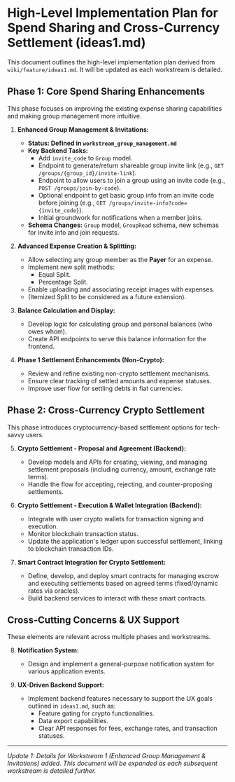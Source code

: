 # High-Level Implementation Plan for Spend Sharing and Cross-Currency Settlement (ideas1.md)

This document outlines the high-level implementation plan derived from `wiki/feature/ideas1.md`. It will be updated as each workstream is detailed.

## Phase 1: Core Spend Sharing Enhancements

This phase focuses on improving the existing expense sharing capabilities and making group management more intuitive.

1.  **Enhanced Group Management & Invitations:**
    *   **Status: Defined in `workstream_group_management.md`**
    *   **Key Backend Tasks:**
        *   Add `invite_code` to `Group` model.
        *   Endpoint to generate/return shareable group invite link (e.g., `GET /groups/{group_id}/invite-link`).
        *   Endpoint to allow users to join a group using an invite code (e.g., `POST /groups/join-by-code`).
        *   Optional endpoint to get basic group info from an invite code before joining (e.g., `GET /groups/invite-info?code={invite_code}`).
        *   Initial groundwork for notifications when a member joins.
    *   **Schema Changes:** `Group` model, `GroupRead` schema, new schemas for invite info and join requests.

2.  **Advanced Expense Creation & Splitting:**
    *   Allow selecting any group member as the **Payer** for an expense.
    *   Implement new split methods:
        *   Equal Split.
        *   Percentage Split.
    *   Enable uploading and associating receipt images with expenses.
    *   (Itemized Split to be considered as a future extension).

3.  **Balance Calculation and Display:**
    *   Develop logic for calculating group and personal balances (who owes whom).
    *   Create API endpoints to serve this balance information for the frontend.

4.  **Phase 1 Settlement Enhancements (Non-Crypto):**
    *   Review and refine existing non-crypto settlement mechanisms.
    *   Ensure clear tracking of settled amounts and expense statuses.
    *   Improve user flow for settling debts in fiat currencies.

## Phase 2: Cross-Currency Crypto Settlement

This phase introduces cryptocurrency-based settlement options for tech-savvy users.

5.  **Crypto Settlement - Proposal and Agreement (Backend):**
    *   Develop models and APIs for creating, viewing, and managing settlement proposals (including currency, amount, exchange rate terms).
    *   Handle the flow for accepting, rejecting, and counter-proposing settlements.

6.  **Crypto Settlement - Execution & Wallet Integration (Backend):**
    *   Integrate with user crypto wallets for transaction signing and execution.
    *   Monitor blockchain transaction status.
    *   Update the application's ledger upon successful settlement, linking to blockchain transaction IDs.

7.  **Smart Contract Integration for Crypto Settlement:**
    *   Define, develop, and deploy smart contracts for managing escrow and executing settlements based on agreed terms (fixed/dynamic rates via oracles).
    *   Build backend services to interact with these smart contracts.

## Cross-Cutting Concerns & UX Support

These elements are relevant across multiple phases and workstreams.

8.  **Notification System:**
    *   Design and implement a general-purpose notification system for various application events.

9.  **UX-Driven Backend Support:**
    *   Implement backend features necessary to support the UX goals outlined in `ideas1.md`, such as:
        *   Feature gating for crypto functionalities.
        *   Data export capabilities.
        *   Clear API responses for fees, exchange rates, and transaction statuses.

---
*Update 1: Details for Workstream 1 (Enhanced Group Management & Invitations) added.*
*This document will be expanded as each subsequent workstream is detailed further.*
